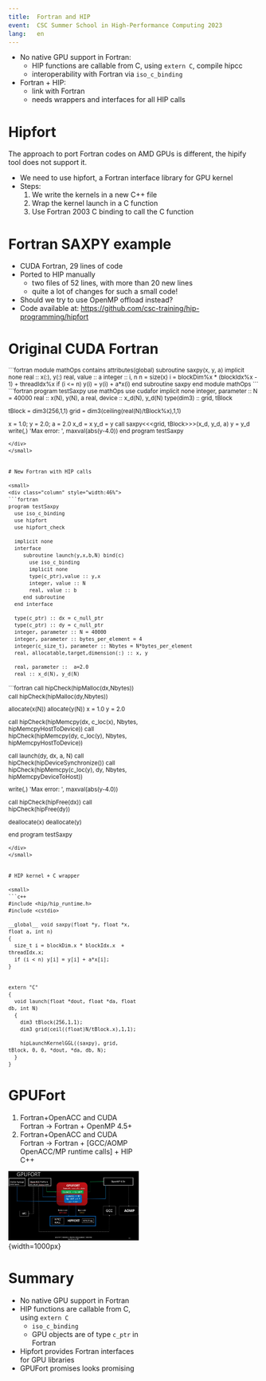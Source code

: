 ```yaml
---
title:  Fortran and HIP
event:  CSC Summer School in High-Performance Computing 2023
lang:   en
---
```




* No native GPU support in Fortran:
    - HIP functions are callable from C, using `extern C`, compile hipcc
    - interoperability with Fortran via `iso_c_binding` 
* Fortran + HIP:
    - link with Fortran
    - needs wrappers and interfaces for all HIP calls



# Hipfort

The approach to port Fortran codes on AMD GPUs is different, the hipify tool
does not support it.

* We need to use hipfort, a Fortran interface library for GPU kernel
* Steps:
    1) We write the kernels in a new C++ file
    2) Wrap the kernel launch in a C function
    3) Use Fortran 2003 C binding to call the C function


# Fortran SAXPY example

- CUDA Fortran, 29 lines of code
- Ported to HIP manually
    - two files of 52 lines, with more than 20 new lines
    - quite a lot of changes for such a small code!
- Should we try to use OpenMP offload instead?
- Code available at:
  https://github.com/csc-training/hip-programming/hipfort


# Original CUDA Fortran

<small>
<div class="column">
```fortran
module mathOps
contains
  attributes(global) subroutine saxpy(x, y, a)
    implicit none
    real :: x(:), y(:)
    real, value :: a
    integer :: i, n
    n = size(x)
    i = blockDim%x * (blockIdx%x - 1) + threadIdx%x
    if (i <= n) y(i) = y(i) + a*x(i)
  end subroutine saxpy
end module mathOps
```
</div>

<div class="column">
```fortran
program testSaxpy
  use mathOps
  use cudafor
  implicit none
  integer, parameter :: N = 40000
  real :: x(N), y(N), a
  real, device :: x_d(N), y_d(N)
  type(dim3) :: grid, tBlock

  tBlock = dim3(256,1,1)
  grid = dim3(ceiling(real(N)/tBlock%x),1,1)

  x = 1.0; y = 2.0; a = 2.0
  x_d = x
  y_d = y
  call saxpy<<<grid, tBlock>>>(x_d, y_d, a)
  y = y_d
  write(*,*) 'Max error: ', maxval(abs(y-4.0))
end program testSaxpy
```
</div>
</small>


# New Fortran with HIP calls

<small>
<div class="column" style="width:46%">
```fortran
program testSaxpy
  use iso_c_binding
  use hipfort
  use hipfort_check

  implicit none
  interface
     subroutine launch(y,x,b,N) bind(c)
       use iso_c_binding
       implicit none
       type(c_ptr),value :: y,x
       integer, value :: N
       real, value :: b
     end subroutine
  end interface

  type(c_ptr) :: dx = c_null_ptr
  type(c_ptr) :: dy = c_null_ptr
  integer, parameter :: N = 40000
  integer, parameter :: bytes_per_element = 4
  integer(c_size_t), parameter :: Nbytes = N*bytes_per_element
  real, allocatable,target,dimension(:) :: x, y

  real, parameter ::  a=2.0
  real :: x_d(N), y_d(N)
```
</div>

<div class="column" style="width:52%">
```fortran
  call hipCheck(hipMalloc(dx,Nbytes))
  call hipCheck(hipMalloc(dy,Nbytes))

  allocate(x(N))
  allocate(y(N))
  x = 1.0
  y = 2.0

  call hipCheck(hipMemcpy(dx, c_loc(x), Nbytes, hipMemcpyHostToDevice))
  call hipCheck(hipMemcpy(dy, c_loc(y), Nbytes, hipMemcpyHostToDevice))

  call launch(dy, dx, a, N)
  call hipCheck(hipDeviceSynchronize())
  call hipCheck(hipMemcpy(c_loc(y), dy, Nbytes, hipMemcpyDeviceToHost))

  write(*,*) 'Max error: ', maxval(abs(y-4.0))

  call hipCheck(hipFree(dx))
  call hipCheck(hipFree(dy))

  deallocate(x)
  deallocate(y)

end program testSaxpy
```
</div>
</small>


# HIP kernel + C wrapper

<small>
```c++
#include <hip/hip_runtime.h>
#include <cstdio>

__global__ void saxpy(float *y, float *x, float a, int n)
{
  size_t i = blockDim.x * blockIdx.x  + threadIdx.x;
  if (i < n) y[i] = y[i] + a*x[i];
}


extern "C"
{
  void launch(float *dout, float *da, float db, int N)
  {
    dim3 tBlock(256,1,1);
    dim3 grid(ceil((float)N/tBlock.x),1,1);

    hipLaunchKernelGGL((saxpy), grid, tBlock, 0, 0, *dout, *da, db, N);
  }
}
```
</small>

# GPUFort
    
1. Fortran+OpenACC and CUDA Fortran -> Fortran + OpenMP 4.5+
2. Fortran+OpenACC and CUDA Fortran -> Fortran + [GCC/AOMP OpenACC/MP runtime calls] + HIP C++
    
![](img/gpufort.png){width=1000px}
    


# Summary

* No native GPU support in Fortran
* HIP functions are callable from C, using `extern C`
  - `iso_c_binding` 
  - GPU objects are of type `c_ptr` in Fortran
* Hipfort provides Fortran interfaces for GPU libraries
* GPUFort promises looks promising
